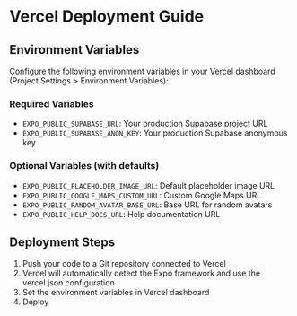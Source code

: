 # Vercel Deployment Guide

## Environment Variables

Configure the following environment variables in your Vercel dashboard (Project Settings > Environment Variables):

### Required Variables
- `EXPO_PUBLIC_SUPABASE_URL`: Your production Supabase project URL
- `EXPO_PUBLIC_SUPABASE_ANON_KEY`: Your production Supabase anonymous key

### Optional Variables (with defaults)
- `EXPO_PUBLIC_PLACEHOLDER_IMAGE_URL`: Default placeholder image URL
- `EXPO_PUBLIC_GOOGLE_MAPS_CUSTOM_URL`: Custom Google Maps URL
- `EXPO_PUBLIC_RANDOM_AVATAR_BASE_URL`: Base URL for random avatars
- `EXPO_PUBLIC_HELP_DOCS_URL`: Help documentation URL

## Deployment Steps
1. Push your code to a Git repository connected to Vercel
2. Vercel will automatically detect the Expo framework and use the vercel.json configuration
3. Set the environment variables in Vercel dashboard
4. Deploy